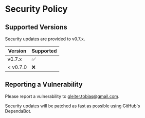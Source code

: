 # Security Policy

## Supported Versions

Security updates are provided to v0.7.x.

| Version  | Supported          |
| -------- | ------------------ |
| v0.7.x   | :white_check_mark: |
| < v0.7.0 | :x:                |

## Reporting a Vulnerability

Please report a vulnerability to gleiter.tobias@gmail.com.

Security updates will be patched as fast as possible using GitHub's DependaBot.
